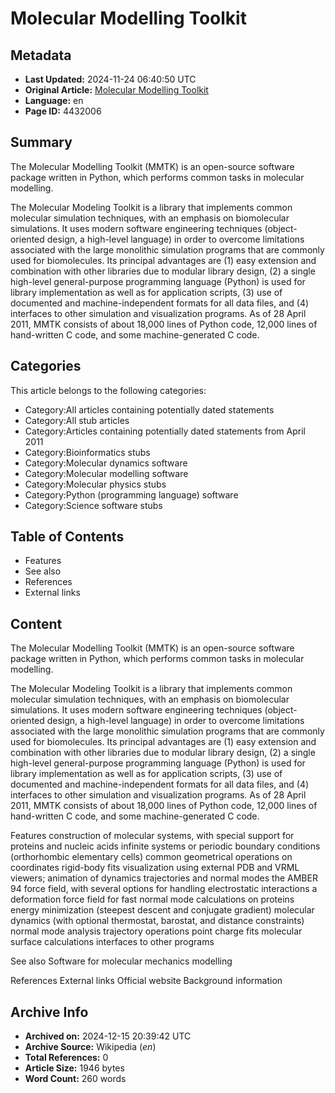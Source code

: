 # Molecular Modelling Toolkit

## Metadata
- **Last Updated:** 2024-11-24 06:40:50 UTC
- **Original Article:** [Molecular Modelling Toolkit](https://en.wikipedia.org/wiki/Molecular_Modelling_Toolkit)
- **Language:** en
- **Page ID:** 4432006

## Summary
The Molecular Modelling Toolkit (MMTK) is an open-source software package written in Python, which performs common tasks in molecular modelling.

The Molecular Modeling Toolkit is a library that implements common molecular simulation techniques, with an emphasis on biomolecular simulations. It uses modern software engineering techniques (object-oriented design, a high-level language) in order to overcome limitations associated with the large monolithic simulation programs that are commonly used for biomolecules. Its principal advantages are (1) easy extension and combination with other libraries due to modular library design, (2) a single high-level general-purpose programming language (Python) is used for library implementation as well as for application scripts, (3) use of documented and machine-independent formats for all data files, and (4) interfaces to other simulation and visualization programs.
As of 28 April 2011, MMTK consists of about 18,000 lines of Python code, 12,000 lines of hand-written C code, and some machine-generated C code.

## Categories
This article belongs to the following categories:

- Category:All articles containing potentially dated statements
- Category:All stub articles
- Category:Articles containing potentially dated statements from April 2011
- Category:Bioinformatics stubs
- Category:Molecular dynamics software
- Category:Molecular modelling software
- Category:Molecular physics stubs
- Category:Python (programming language) software
- Category:Science software stubs

## Table of Contents

- Features
- See also
- References
- External links

## Content

The Molecular Modelling Toolkit (MMTK) is an open-source software package written in Python, which performs common tasks in molecular modelling.

The Molecular Modeling Toolkit is a library that implements common molecular simulation techniques, with an emphasis on biomolecular simulations. It uses modern software engineering techniques (object-oriented design, a high-level language) in order to overcome limitations associated with the large monolithic simulation programs that are commonly used for biomolecules. Its principal advantages are (1) easy extension and combination with other libraries due to modular library design, (2) a single high-level general-purpose programming language (Python) is used for library implementation as well as for application scripts, (3) use of documented and machine-independent formats for all data files, and (4) interfaces to other simulation and visualization programs.
As of 28 April 2011, MMTK consists of about 18,000 lines of Python code, 12,000 lines of hand-written C code, and some machine-generated C code.

Features
construction of molecular systems, with special support for proteins and nucleic acids
infinite systems or periodic boundary conditions (orthorhombic elementary cells)
common geometrical operations on coordinates
rigid-body fits
visualization using external PDB and VRML viewers; animation of dynamics trajectories and normal modes
the AMBER 94 force field, with several options for handling electrostatic interactions
a deformation force field for fast normal mode calculations on proteins
energy minimization (steepest descent and conjugate gradient)
molecular dynamics (with optional thermostat, barostat, and distance constraints)
normal mode analysis
trajectory operations
point charge fits
molecular surface calculations
interfaces to other programs

See also
Software for molecular mechanics modelling

References
External links
Official website
Background information

## Archive Info
- **Archived on:** 2024-12-15 20:39:42 UTC
- **Archive Source:** Wikipedia (_en_)
- **Total References:** 0
- **Article Size:** 1946 bytes
- **Word Count:** 260 words

